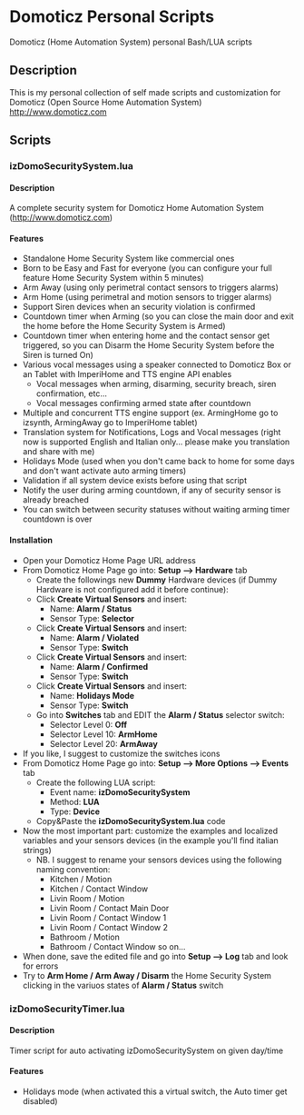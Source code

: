 # Domoticz Personal Scripts
Domoticz (Home Automation System) personal Bash/LUA scripts

## Description
This is my personal collection of self made scripts and customization for Domoticz (Open Source Home Automation System) http://www.domoticz.com

## Scripts

### izDomoSecuritySystem.lua

#### Description
A complete security system for Domoticz Home Automation System (http://www.domoticz.com)

#### Features
  * Standalone Home Security System like commercial ones
  * Born to be Easy and Fast for everyone (you can configure your full feature Home Security System within 5 minutes)
  * Arm Away (using only perimetral contact sensors to triggers alarms)
  * Arm Home (using perimetral and motion sensors to trigger alarms)
  * Support Siren devices when an security violation is confirmed
  * Countdown timer when Arming (so you can close the main door and exit the home before the Home Security System is Armed)
  * Countdown timer when entering home and the contact sensor get triggered, so you can Disarm the Home Security System before the Siren is turned On)
  * Various vocal messages using a speaker connected to Domoticz Box or an Tablet with ImperiHome and TTS engine API enables
    * Vocal messages when arming, disarming, security breach, siren confirmation, etc...
    * Vocal messages confirming armed state after countdown
  * Multiple and concurrent TTS engine support (ex. ArmingHome go to izsynth, ArmingAway go to ImperiHome tablet)
  * Translation system for Notifications, Logs and Vocal messages (right now is supported English and Italian only... please make you translation and share with me)
  * Holidays Mode (used when you don't came back to home for some days and don't want activate auto arming timers)
  * Validation if all system device exists before using that script
  * Notify the user during arming countdown, if any of security sensor is already breached
  * You can switch between security statuses without waiting arming timer countdown is over

#### Installation

  * Open your Domoticz Home Page URL address
  * From Domoticz Home Page go into: **Setup --> Hardware** tab
    * Create the followings new **Dummy** Hardware devices (if Dummy Hardware is not configured add it before continue):
    * Click **Create Virtual Sensors** and insert:
      * Name: **Alarm / Status**
      * Sensor Type: **Selector**
    * Click **Create Virtual Sensors** and insert:
      * Name: **Alarm / Violated**
      * Sensor Type: **Switch**
    * Click **Create Virtual Sensors** and insert:
      * Name: **Alarm / Confirmed**
      * Sensor Type: **Switch**
    * Click **Create Virtual Sensors** and insert:
      * Name: **Holidays Mode**
      * Sensor Type: **Switch**
    * Go into **Switches** tab and EDIT the **Alarm / Status** selector switch:
      * Selector Level 0: **Off**
      * Selector Level 10: **ArmHome**
      * Selector Level 20: **ArmAway**
* If you like, I suggest to customize the switches icons
* From Domoticz Home Page go into: **Setup --> More Options --> Events** tab
  * Create the following LUA script:
    * Event name: **izDomoSecuritySystem**
    * Method: **LUA**
    * Type: **Device**
  * Copy&Paste the **izDomoSecuritySystem.lua** code
* Now the most important part: customize the examples and localized variables and your sensors devices (in the example you'll find italian strings)
  * NB. I suggest to rename your sensors devices using the following naming convention:
    * Kitchen / Motion
    * Kitchen / Contact Window
    * Livin Room / Motion
    * Livin Room / Contact Main Door
    * Livin Room / Contact Window 1
    * Livin Room / Contact Window 2
    * Bathroom / Motion
    * Bathroom / Contact Window
    so on...
* When done, save the edited file and go into **Setup --> Log** tab and look for errors
* Try to **Arm Home / Arm Away / Disarm** the Home Security System clicking in the variuos states of **Alarm / Status** switch

### izDomoSecurityTimer.lua

#### Description
Timer script for auto activating izDomoSecuritySystem on given day/time   

#### Features
  * Holidays mode (when activated this a virtual switch, the Auto timer get disabled)
